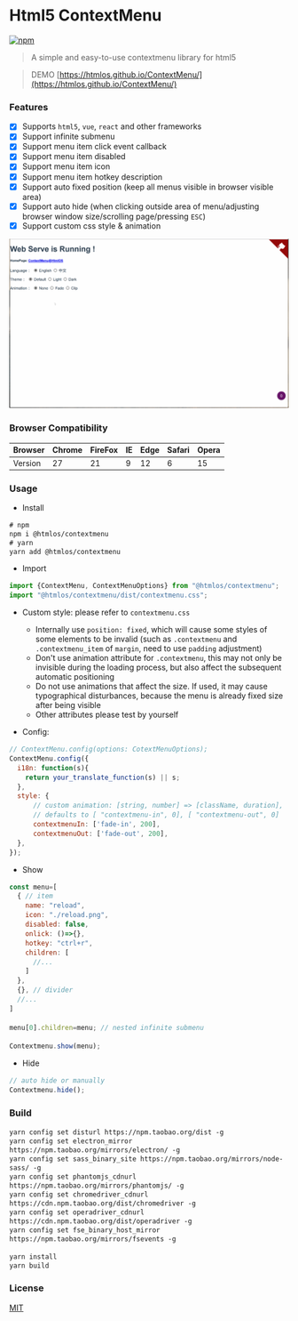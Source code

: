 # Html5 ContextMenu

[![npm](https://badgen.net/npm/v/@htmlos/contextmenu)](https://npm.im/@htmlos/contextmenu)


> A simple and easy-to-use contextmenu library for html5

> DEMO [https://htmlos.github.io/ContextMenu/](https://htmlos.github.io/ContextMenu/)

### Features

- [X] Supports  `html5`, `vue`, `react` and other frameworks
- [X] Support infinite submenu
- [X] Support menu item click event callback
- [X] Support menu item disabled
- [X] Support menu item icon
- [X] Support menu item hotkey description
- [X] Support auto fixed position (keep all menus visible in browser visible area)
- [X] Support auto hide (when clicking outside area of ​​menu/adjusting browser window size/scrolling page/pressing `ESC`)
- [X] Support custom css style & animation

![](./capture/capture1.gif)

### Browser Compatibility

| Browser | Chrome | FireFox | IE | Edge | Safari | Opera |
| ------- | ------ | ------- | -- | ---- | ------ | ----  |
| Version |   27   |    21   |  9 |  12  |   6    | 15    | 

### Usage

- Install

```shell
# npm
npm i @htmlos/contextmenu
# yarn
yarn add @htmlos/contextmenu
```

- Import

```js
import {ContextMenu, ContextMenuOptions} from "@htmlos/contextmenu";
import "@htmlos/contextmenu/dist/contextmenu.css";
```

- Custom style: please refer to `contextmenu.css`
  - Internally use `position: fixed`, which will cause some styles of some elements to be invalid (such as `.contextmenu` and `.contextmenu_item` of `margin`, need to use `padding` adjustment)
  - Don't use animation attribute for `.contextmenu`, this may not only be invisible during the loading process, but also affect the subsequent automatic positioning
  - Do not use animations that affect the size. If used, it may cause typographical disturbances, because the menu is already fixed size after being visible
  - Other attributes please test by yourself

- Config:

```js
// ContextMenu.config(options: CotextMenuOptions);
ContextMenu.config({
  i18n: function(s){
    return your_translate_function(s) || s;
  },
  style: {
      // custom animation: [string, number] => [className, duration],
      // defaults to [ "contextmenu-in", 0], [ "contextmenu-out", 0]
      contextmenuIn: ['fade-in', 200],
      contextmenuOut: ['fade-out', 200],
  },
});
```

- Show
  
```js
const menu=[
  { // item
    name: "reload",
    icon: "./reload.png",
    disabled: false,
    onlick: ()=>{},
    hotkey: "ctrl+r",
    children: [
      //...
    ]
  },
  {}, // divider
  //...
]

menu[0].children=menu; // nested infinite submenu

Contextmenu.show(menu);
```

- Hide

```js
// auto hide or manually
Contextmenu.hide();
```

### Build

```
yarn config set disturl https://npm.taobao.org/dist -g
yarn config set electron_mirror https://npm.taobao.org/mirrors/electron/ -g
yarn config set sass_binary_site https://npm.taobao.org/mirrors/node-sass/ -g
yarn config set phantomjs_cdnurl https://npm.taobao.org/mirrors/phantomjs/ -g
yarn config set chromedriver_cdnurl https://cdn.npm.taobao.org/dist/chromedriver -g
yarn config set operadriver_cdnurl https://cdn.npm.taobao.org/dist/operadriver -g
yarn config set fse_binary_host_mirror https://npm.taobao.org/mirrors/fsevents -g

yarn install
yarn build
```

### License

[MIT](./license.txt)
